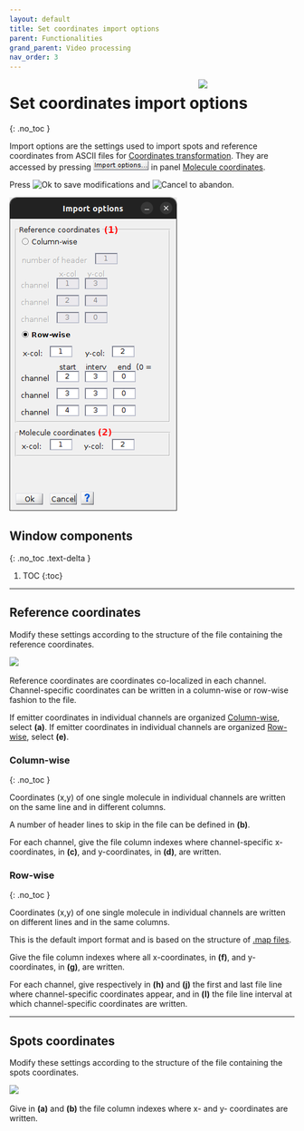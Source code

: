 ```yaml
---
layout: default
title: Set coordinates import options
parent: Functionalities
grand_parent: Video processing
nav_order: 3
---
```


<img src="../../assets/images/logos/logo-video-processing_400px.png" width="170" style="float:right; margin-left: 15px;"/>

# Set coordinates import options
{: .no_toc }

Import options are the settings used to import spots and reference coordinates from ASCII files for 
[Coordinates transformation](../components/panel-molecule-coordinates.html#coordinates-transformation). 
They are accessed by pressing 
![Import Options](../../assets/images/gui/VP-but-impopt.png "Import options") in panel 
[Molecule coordinates](../components/panel-molecule-coordinates.html).

Press 
![Ok](../../assets/images/gui/VP-but-ok.png "Ok") to save modifications and 
![Cancel](../../assets/images/gui/VP-but-cancel.png "Cancel") to abandon.

<a class="plain" href="../../assets/images/gui/VP-panel-molcoord-transf-impopt.png"><img src="../../assets/images/gui/VP-panel-molcoord-transf-impopt.png" style="max-width: 296px;"/></a>


## Window components
{: .no_toc .text-delta }

1. TOC
{:toc}

---

## Reference coordinates

Modify these settings according to the structure of the file containing the reference coordinates.

<a class="plain" href="../../assets/images/gui/VP-panel-molcoord-transf-impopt-refcoord.png"><img src="../../assets/images/gui/VP-panel-molcoord-transf-impopt-refcoord.png" style="max-width: 274px;"/></a>

Reference coordinates are coordinates co-localized in each channel.
Channel-specific coordinates can be written in a column-wise or row-wise fashion to the file.

If emitter coordinates in individual channels are organized
[Column-wise](#column-wise), select **(a)**. 
If emitter coordinates in individual channels are organized
[Row-wise](#row-wise), select **(e)**.


### Column-wise
{: .no_toc }

Coordinates (x,y) of one single molecule in individual channels are written on the same line and in different columns.

A number of header lines to skip in the file can be defined in **(b)**.

For each channel, give the file column indexes where channel-specific x-coordinates, in **(c)**, and y-coordinates, in **(d)**, are written.


### Row-wise
{: .no_toc }

Coordinates (x,y) of one single molecule in individual channels are written on different lines and in the same columns.

This is the default import format and is based on the structure of 
[.map files](../../output-files/map-mapped-coordinates.html).

Give the file column indexes where all x-coordinates, in **(f)**, and y-coordinates, in **(g)**, are written.

For each channel, give respectively in **(h)** and **(j)** the first and last file line where channel-specific coordinates appear, and in **(l)** the file line interval at which channel-specific coordinates are written.


---

## Spots coordinates

Modify these settings according to the structure of the file containing the spots coordinates.

<a class="plain" href="../../assets/images/gui/VP-panel-molcoord-transf-impopt-spotscoord.png"><img src="../../assets/images/gui/VP-panel-molcoord-transf-impopt-spotscoord.png" style="max-width: 274px;"/></a>

Give in **(a)** and **(b)** the file column indexes where x- and y- coordinates are written.

